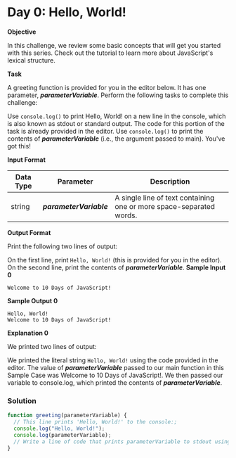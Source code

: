 # Day 0: Hello, World!

**Objective**

In this challenge, we review some basic concepts that will get you started with this series. Check out the tutorial to learn more about JavaScript's lexical structure.

**Task**

A greeting function is provided for you in the editor below. It has one parameter, **_parameterVariable_**. Perform the following tasks to complete this challenge:

Use `console.log()` to print Hello, World! on a new line in the console, which is also known as stdout or standard output. The code for this portion of the task is already provided in the editor.
Use `console.log()` to print the contents of **_parameterVariable_** (i.e., the argument passed to main).
You've got this!

**Input Format**

| Data Type | Parameter               | Description                                                         |
| --------- | ----------------------- | ------------------------------------------------------------------- |
| string    | **_parameterVariable_** | A single line of text containing one or more space-separated words. |

**Output Format**

Print the following two lines of output:

On the first line, print `Hello, World!` (this is provided for you in the editor).
On the second line, print the contents of **_parameterVariable_**.
**Sample Input 0**

```
Welcome to 10 Days of JavaScript!
```

**Sample Output 0**

```
Hello, World!
Welcome to 10 Days of JavaScript!
```

**Explanation 0**

We printed two lines of output:

We printed the literal string `Hello, World!` using the code provided in the editor.
The value of **_parameterVariable_** passed to our main function in this Sample Case was Welcome to 10 Days of JavaScript!. We then passed our variable to console.log, which printed the contents of **_parameterVariable_**.

### Solution

```javascript
function greeting(parameterVariable) {
  // This line prints 'Hello, World!' to the console:;
  console.log("Hello, World!");
  console.log(parameterVariable);
  // Write a line of code that prints parameterVariable to stdout using console.log:
}
```
